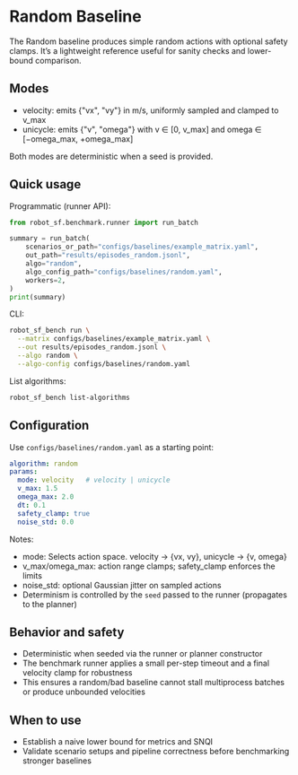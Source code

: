 # Random Baseline

The Random baseline produces simple random actions with optional safety clamps. It’s a lightweight
reference useful for sanity checks and lower-bound comparison.

## Modes

- velocity: emits {"vx", "vy"} in m/s, uniformly sampled and clamped to v_max
- unicycle: emits {"v", "omega"} with v ∈ [0, v_max] and omega ∈ [−omega_max, +omega_max]

Both modes are deterministic when a seed is provided.

## Quick usage

Programmatic (runner API):

```python
from robot_sf.benchmark.runner import run_batch

summary = run_batch(
    scenarios_or_path="configs/baselines/example_matrix.yaml",
    out_path="results/episodes_random.jsonl",
    algo="random",
    algo_config_path="configs/baselines/random.yaml",
    workers=2,
)
print(summary)
```

CLI:

```bash
robot_sf_bench run \
  --matrix configs/baselines/example_matrix.yaml \
  --out results/episodes_random.jsonl \
  --algo random \
  --algo-config configs/baselines/random.yaml
```

List algorithms:

```bash
robot_sf_bench list-algorithms
```

## Configuration

Use `configs/baselines/random.yaml` as a starting point:

```yaml
algorithm: random
params:
  mode: velocity   # velocity | unicycle
  v_max: 1.5
  omega_max: 2.0
  dt: 0.1
  safety_clamp: true
  noise_std: 0.0
```

Notes:
- mode: Selects action space. velocity → {vx, vy}, unicycle → {v, omega}
- v_max/omega_max: action range clamps; safety_clamp enforces the limits
- noise_std: optional Gaussian jitter on sampled actions
- Determinism is controlled by the `seed` passed to the runner (propagates to the planner)

## Behavior and safety

- Deterministic when seeded via the runner or planner constructor
- The benchmark runner applies a small per-step timeout and a final velocity clamp for robustness
- This ensures a random/bad baseline cannot stall multiprocess batches or produce unbounded velocities

## When to use

- Establish a naive lower bound for metrics and SNQI
- Validate scenario setups and pipeline correctness before benchmarking stronger baselines

